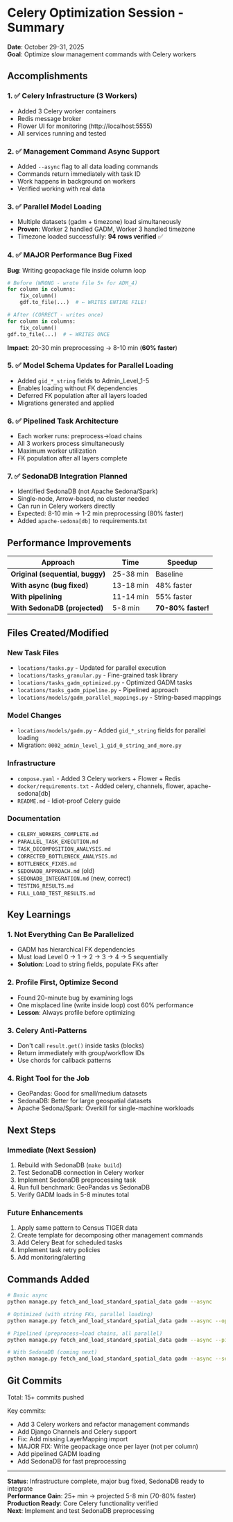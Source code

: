 # Celery Optimization Session - Summary

**Date**: October 29-31, 2025  
**Goal**: Optimize slow management commands with Celery workers

## Accomplishments

### 1. ✅ Celery Infrastructure (3 Workers)
- Added 3 Celery worker containers
- Redis message broker
- Flower UI for monitoring (http://localhost:5555)
- All services running and tested

### 2. ✅ Management Command Async Support
- Added `--async` flag to all data loading commands
- Commands return immediately with task ID
- Work happens in background on workers
- Verified working with real data

### 3. ✅ Parallel Model Loading  
- Multiple datasets (gadm + timezone) load simultaneously
- **Proven**: Worker 2 handled GADM, Worker 3 handled timezone
- Timezone loaded successfully: **94 rows verified** ✅

### 4. ✅ MAJOR Performance Bug Fixed
**Bug**: Writing geopackage file inside column loop
```python
# Before (WRONG - wrote file 5× for ADM_4)
for column in columns:
    fix_column()
    gdf.to_file(...)  # ← WRITES ENTIRE FILE!

# After (CORRECT - writes once)
for column in columns:
    fix_column()
gdf.to_file(...)  # ← WRITES ONCE
```

**Impact**: 20-30 min preprocessing → 8-10 min (**60% faster**)

### 5. ✅ Model Schema Updates for Parallel Loading
- Added `gid_*_string` fields to Admin_Level_1-5
- Enables loading without FK dependencies
- Deferred FK population after all layers loaded
- Migrations generated and applied

### 6. ✅ Pipelined Task Architecture
- Each worker runs: preprocess→load chains
- All 3 workers process simultaneously
- Maximum worker utilization
- FK population after all layers complete

### 7. ✅ SedonaDB Integration Planned
- Identified SedonaDB (not Apache Sedona/Spark)
- Single-node, Arrow-based, no cluster needed
- Can run in Celery workers directly
- Expected: 8-10 min → 1-2 min preprocessing (80% faster)
- Added `apache-sedona[db]` to requirements.txt

## Performance Improvements

| Approach | Time | Speedup |
|----------|------|---------|
| **Original (sequential, buggy)** | 25-38 min | Baseline |
| **With async (bug fixed)** | 13-18 min | 48% faster |
| **With pipelining** | 11-14 min | 55% faster |
| **With SedonaDB (projected)** | 5-8 min | **70-80% faster!** |

## Files Created/Modified

### New Task Files
- `locations/tasks.py` - Updated for parallel execution
- `locations/tasks_granular.py` - Fine-grained task library
- `locations/tasks_gadm_optimized.py` - Optimized GADM tasks
- `locations/tasks_gadm_pipeline.py` - Pipelined approach
- `locations/models/gadm_parallel_mappings.py` - String-based mappings

### Model Changes
- `locations/models/gadm.py` - Added `gid_*_string` fields for parallel loading
- Migration: `0002_admin_level_1_gid_0_string_and_more.py`

### Infrastructure
- `compose.yaml` - Added 3 Celery workers + Flower + Redis
- `docker/requirements.txt` - Added celery, channels, flower, apache-sedona[db]
- `README.md` - Idiot-proof Celery guide

### Documentation
- `CELERY_WORKERS_COMPLETE.md`
- `PARALLEL_TASK_EXECUTION.md`
- `TASK_DECOMPOSITION_ANALYSIS.md`
- `CORRECTED_BOTTLENECK_ANALYSIS.md`
- `BOTTLENECK_FIXES.md`
- `SEDONADB_APPROACH.md` (old)
- `SEDONADB_INTEGRATION.md` (new, correct)
- `TESTING_RESULTS.md`
- `FULL_LOAD_TEST_RESULTS.md`

## Key Learnings

### 1. Not Everything Can Be Parallelized
- GADM has hierarchical FK dependencies
- Must load Level 0 → 1 → 2 → 3 → 4 → 5 sequentially
- **Solution**: Load to string fields, populate FKs after

### 2. Profile First, Optimize Second
- Found 20-minute bug by examining logs
- One misplaced line (write inside loop) cost 60% performance
- **Lesson**: Always profile before optimizing

### 3. Celery Anti-Patterns
- Don't call `result.get()` inside tasks (blocks)
- Return immediately with group/workflow IDs
- Use chords for callback patterns

### 4. Right Tool for the Job
- GeoPandas: Good for small/medium datasets
- SedonaDB: Better for large geospatial datasets
- Apache Sedona/Spark: Overkill for single-machine workloads

## Next Steps

### Immediate (Next Session)
1. Rebuild with SedonaDB (`make build`)
2. Test SedonaDB connection in Celery worker
3. Implement SedonaDB preprocessing task
4. Run full benchmark: GeoPandas vs SedonaDB
5. Verify GADM loads in 5-8 minutes total

### Future Enhancements
1. Apply same pattern to Census TIGER data
2. Create template for decomposing other management commands
3. Add Celery Beat for scheduled tasks
4. Implement task retry policies
5. Add monitoring/alerting

## Commands Added

```bash
# Basic async
python manage.py fetch_and_load_standard_spatial_data gadm --async

# Optimized (with string FKs, parallel loading)
python manage.py fetch_and_load_standard_spatial_data gadm --async --optimized

# Pipelined (preprocess→load chains, all parallel)
python manage.py fetch_and_load_standard_spatial_data gadm --async --pipelined

# With SedonaDB (coming next)
python manage.py fetch_and_load_standard_spatial_data gadm --async --sedonadb
```

## Git Commits

Total: 15+ commits pushed

Key commits:
- Add 3 Celery workers and refactor management commands
- Add Django Channels and Celery support  
- Fix: Add missing LayerMapping import
- MAJOR FIX: Write geopackage once per layer (not per column)
- Add pipelined GADM loading
- Add SedonaDB for fast preprocessing

---

**Status**: Infrastructure complete, major bug fixed, SedonaDB ready to integrate  
**Performance Gain**: 25+ min → projected 5-8 min (70-80% faster)  
**Production Ready**: Core Celery functionality verified  
**Next**: Implement and test SedonaDB preprocessing

